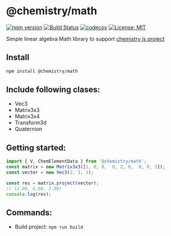 # @chemistry/math
[![npm version](https://badge.fury.io/js/%40chemistry%2Fmath.svg)](https://badge.fury.io/js/%40chemistry%2Fmath)
[![Build Status](https://travis-ci.com/chemistry/chemical-libraries.svg?branch=master)](https://travis-ci.org/chemistry/chemical-libraries)
[![codecov](https://codecov.io/gh/chemistry/chemical-libraries/branch/master/graph/badge.svg)](https://codecov.io/gh/chemistry/chemical-libraries)
[![License: MIT](https://img.shields.io/badge/License-MIT-yellow.svg)](https://opensource.org/licenses/MIT)

Simple linear algebra Math library to support [chemistry js project](http://vreshch.com/chemistry-js.html)

## Install
```bash
npm install @chemistry/math
```

## Include following clases:
  * Vec3
  * Matrix3x3
  * Matrix3x4
  * Transform3d
  * Quaternion

## Getting started:
```javascript
import { V, ChemElementData } from '@chemistry/math';
const matrix = new Matrix3x3([1, 0, 0,  0, 2, 0,  0, 0, 3]);
const vector = new Vec3(2, 3, 1);

const res = matrix.project(vector);
// (2.00, 6.00, 3.00)
console.log(res);
```

## Commands:
  * Build project: `npm run build`
